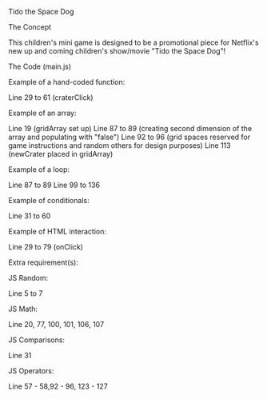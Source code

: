 Tido the Space Dog


The Concept

This children's mini game is designed to be a promotional piece for Netflix's new up and coming children's show/movie "Tido the Space Dog"!


The Code (main.js)

Example of a hand-coded function:

Line 29 to 61 (craterClick)

Example of an array:

Line 19 (gridArray set up)
Line 87 to 89 (creating second dimension of the array and populating with "false")
Line 92 to 96 (grid spaces reserved for game instructions and random others for design purposes)
Line 113 (newCrater placed in gridArray)

Example of a loop:

Line 87 to 89
Line 99 to 136

Example of conditionals:

Line 31 to 60


Example of HTML interaction:

Line 29 to 79 (onClick)


Extra requirement(s):

JS Random:

Line 5 to 7

JS Math:

Line 20, 77, 100, 101, 106, 107

JS Comparisons:

Line 31

JS Operators:

Line 57 - 58,92 - 96, 123 - 127
